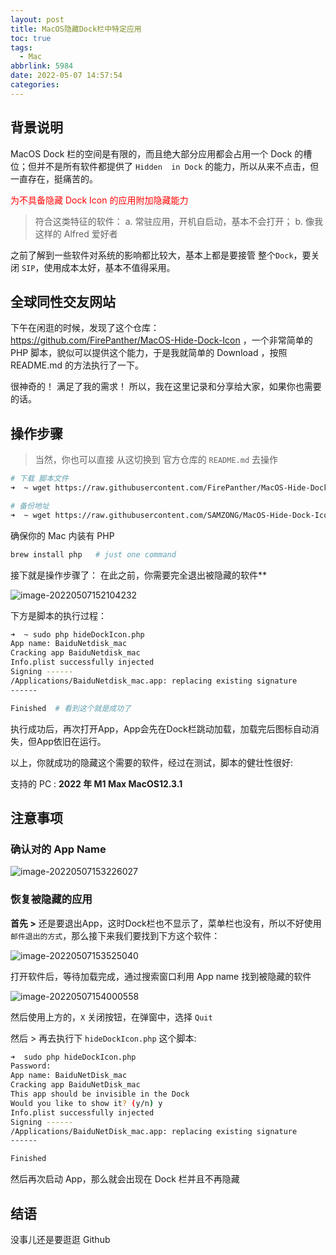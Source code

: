 ```yaml
---
layout: post
title: MacOS隐藏Dock栏中特定应用
toc: true
tags:
  - Mac
abbrlink: 5984
date: 2022-05-07 14:57:54
categories:
---
```




## 背景说明

MacOS Dock 栏的空间是有限的，而且绝大部分应用都会占用一个 Dock 的槽位；但并不是所有软件都提供了 `Hidden  in Dock` 的能力，所以从来不点击，但一直存在，挺痛苦的。

<p style="color:red;font-size=16px">为不具备隐藏 Dock Icon 的应用附加隐藏能力</p>

> 符合这类特征的软件： a. 常驻应用，开机自启动，基本不会打开； b. 像我这样的 Alfred 爱好者

之前了解到一些软件对系统的影响都比较大，基本上都是要接管 整个`Dock`，要关闭 `SIP`，使用成本太好，基本不值得采用。

## 全球同性交友网站

下午在闲逛的时候，发现了这个仓库： https://github.com/FirePanther/MacOS-Hide-Dock-Icon ，一个非常简单的 PHP 脚本，貌似可以提供这个能力，于是我就简单的 Download ，按照 README.md 的方法执行了一下。

很神奇的！ 满足了我的需求！ 所以，我在这里记录和分享给大家，如果你也需要的话。

## 操作步骤

> 当然，你也可以直接 从这切换到 官方仓库的 `README.md` 去操作

```sh
# 下载 脚本文件
➜  ~ wget https://raw.githubusercontent.com/FirePanther/MacOS-Hide-Dock-Icon/master/hideDockIcon.php -O hideDockIcon.php

# 备份地址
➜  ~ wget https://raw.githubusercontent.com/SAMZONG/MacOS-Hide-Dock-Icon/master/hideDockIcon.php -O hideDockIcon.php
```

确保你的 Mac 内装有 PHP

```sh
brew install php   # just one command
```

接下就是操作步骤了： 在此之前，你需要完全退出被隐藏的软件**

![image-20220507152104232](http://ipic-typora-samzong.oss-cn-qingdao.aliyuncs.com//uPic/image-20220507152104232.png?x-oss-process=image/resize,w_960,m_lfit)

下方是脚本的执行过程：

```sh
➜  ~ sudo php hideDockIcon.php
App name: BaiduNetdisk_mac
Cracking app BaiduNetdisk_mac
Info.plist successfully injected
Signing ------
/Applications/BaiduNetdisk_mac.app: replacing existing signature
------

Finished  # 看到这个就是成功了
```

执行成功后，再次打开App，App会先在Dock栏跳动加载，加载完后图标自动消失，但App依旧在运行。

以上，你就成功的隐藏这个需要的软件，经过在测试，脚本的健壮性很好:

支持的 PC : **2022 年 M1 Max MacOS12.3.1**

## 注意事项

### 确认对的 App Name

![image-20220507153226027](http://ipic-typora-samzong.oss-cn-qingdao.aliyuncs.com//uPic/image-20220507153226027.png?x-oss-process=image/resize,w_960,m_lfit)

### 恢复被隐藏的应用

**首先 >** 还是要退出App，这时Dock栏也不显示了，菜单栏也没有，所以不好使用 `邮件退出的方式`，那么接下来我们要找到下方这个软件：

![image-20220507153525040](http://ipic-typora-samzong.oss-cn-qingdao.aliyuncs.com//uPic/image-20220507153525040.png?x-oss-process=image/resize,w_960,m_lfit)

打开软件后，等待加载完成，通过搜索窗口利用 App name 找到被隐藏的软件

![image-20220507154000558](http://ipic-typora-samzong.oss-cn-qingdao.aliyuncs.com//uPic/image-20220507154000558.png?x-oss-process=image/resize,w_960,m_lfit)

然后使用上方的，`X` 关闭按钮，在弹窗中，选择 `Quit`

然后 > 再去执行下 `hideDockIcon.php` 这个脚本: 

```sh
➜  sudo php hideDockIcon.php
Password:
App name: BaiduNetDisk_mac
Cracking app BaiduNetDisk_mac
This app should be invisible in the Dock
Would you like to show it? (y/n) y
Info.plist successfully injected
Signing ------
/Applications/BaiduNetDisk_mac.app: replacing existing signature
------

Finished
```

然后再次启动 App，那么就会出现在 Dock 栏并且不再隐藏

## 结语

没事儿还是要逛逛 Github

